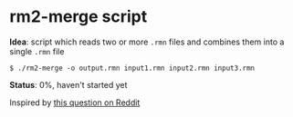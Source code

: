 # rm2-merge script

**Idea**: script which reads two or more `.rmn` files and combines them into a single `.rmn` file

```
$ ./rm2-merge -o output.rmn input1.rmn input2.rmn input3.rmn
```

**Status**: 0%, haven't started yet

Inspired by [this question on Reddit](https://www.reddit.com/r/RemarkableTablet/comments/16khykj/merge_rmn_files/)

